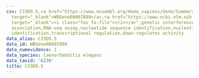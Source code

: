 ```yaml
---
csv: C33D9.5,<a href="https://www.ensembl.org/Homo_sapiens/Gene/Summary?db=core;g=WBGene00007899"
  target="_blank">WBGene00007899</a>,<a href="https://www.ncbi.nlm.nih.gov/pubmed/27496166"
  target="_blank"><i class="fas fa-file"></i></a>",genetic interference,functional
  association,RNA-seq assay,nucleotide sequence identification,nucleotide sequence
  identification,transcriptional regulation,down-regulates activity
data_alias: C33D9.5
data_id: WBGene00007899
data_numevidence: 1
data_species: Caenorhabditis elegans
data_taxid: '6239'
title: C33D9.5
---
```

